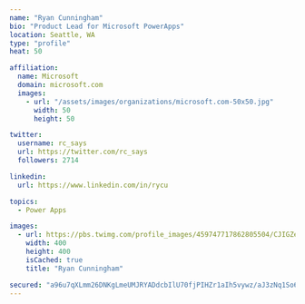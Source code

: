 ```yaml
---
name: "Ryan Cunningham"
bio: "Product Lead for Microsoft PowerApps"
location: Seattle, WA
type: "profile"
heat: 50

affiliation:
  name: Microsoft
  domain: microsoft.com
  images:
    - url: "/assets/images/organizations/microsoft.com-50x50.jpg"
      width: 50
      height: 50

twitter:
  username: rc_says
  url: https://twitter.com/rc_says
  followers: 2714

linkedin:
  url: https://www.linkedin.com/in/rycu

topics:
  - Power Apps

images:
  - url: https://pbs.twimg.com/profile_images/459747717862805504/CJIGZejd_400x400.png
    width: 400
    height: 400
    isCached: true
    title: "Ryan Cunningham"

secured: "a96u7qXLmm26DNKgLmeUMJRYADdcbIlU70fjPIHZr1aIh5vywz/aJ3zNq1So62xxzG72vR6JLDZqGHJ2nDjJe5nm2aVDgn51ybS3O4Hqt6nc5/KkZUaFrLQ0vfuOo4L0dntJm7vLv87AX3PdZHagRSrCnJxun7PNOzvn1I45EPei2+JE2jeCoJGp5QoA9OQXWbyUEdcEqn7ONBWGRSsIBwzUd8ld2K/Cdnz6X77sGqC8i9Y9LPCvS2iWK28rBLkcxjrKd4+gavmVHsdCUMeEIP2NJy4rkU+Vkb4HMRJETXFmXu4JV2W7tzAAvZ7dUyY0Tk9owZRlEgPYUEJPd1nQUyTHc5D2ksdqHZ3VFXInZkCH/9u+9nBnRc3LjWFSILUSA+pb7BSuWyyOmeBur/s2un6LWEwrA48ZuWIFOqFTXtQ=;kMFUHMf2KGlyspe2qqoYZw=="
---
```


